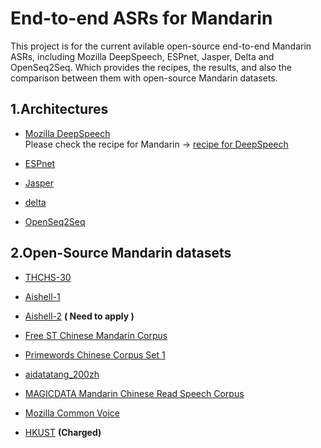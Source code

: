 End-to-end ASRs for Mandarin
======

This project is for the current avilable open-source end-to-end Mandarin ASRs, including Mozilla DeepSpeech, ESPnet, Jasper, Delta and OpenSeq2Seq. Which provides the recipes, the results, and also the comparison between them with open-source Mandarin datasets.

1.Architectures
-----

- [Mozilla DeepSpeech](https://github.com/mozilla/DeepSpeech)  
Please check the recipe for Mandarin -> [recipe for DeepSpeech](Mozilla_DeepSpeech/recipe)

- [ESPnet](https://github.com/espnet/espnet) 

- [Jasper](https://github.com/NVIDIA/DeepLearningExamples/tree/master/PyTorch/SpeechRecognition/Jasper) 

- [delta](https://github.com/didi/delta) 

- [OpenSeq2Seq](https://nvidia.github.io/OpenSeq2Seq/html/index.html) 

2.Open-Source Mandarin datasets
-------

- [THCHS-30](https://www.openslr.org/18/)

- [Aishell-1](https://www.openslr.org/33/)

- [Aishell-2](http://www.aishelltech.com/aishell_2) **( Need to apply )**

- [Free ST Chinese Mandarin Corpus](https://www.openslr.org/38/)

- [Primewords Chinese Corpus Set 1](https://www.openslr.org/47/)
 
- [aidatatang_200zh](https://www.openslr.org/62/)

- [MAGICDATA Mandarin Chinese Read Speech Corpus](https://www.openslr.org/68/)

- [Mozilla Common Voice](https://voice.mozilla.org/de/datasets)

- [HKUST](https://catalog.ldc.upenn.edu/LDC2005S15) **(Charged)**

